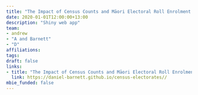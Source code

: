 ```yaml
---
title: "The Impact of Census Counts and Māori Electoral Roll Enrolment on Electorate Numbers."
date: 2020-01-01T12:00:00+13:00
description: "Shiny web app"
team:
- andrew
- "A and Barnett"
- "D"
affiliations:
tags:
draft: false
links:
- title: "The Impact of Census Counts and Māori Electoral Roll Enrolment on Electorate Numbers."
  link: https://daniel-barnett.github.io/census-electorates//
mbie_funded: false
---
```

